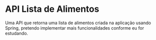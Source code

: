 # API Lista de Alimentos
Uma API que retorna uma lista de alimentos criada na aplicação usando Spring, pretendo implementar mais funcionalidades conforme eu for estudando.
